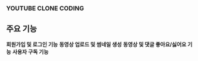 ### YOUTUBE CLONE CODING

## 주요 기능

**회원가입 및 로그인 기능**
**동영상 업로드 및 썸네일 생성**
**동영상 및 댓글 좋아요/싫어요 기능**
**사용자 구독 기능**
